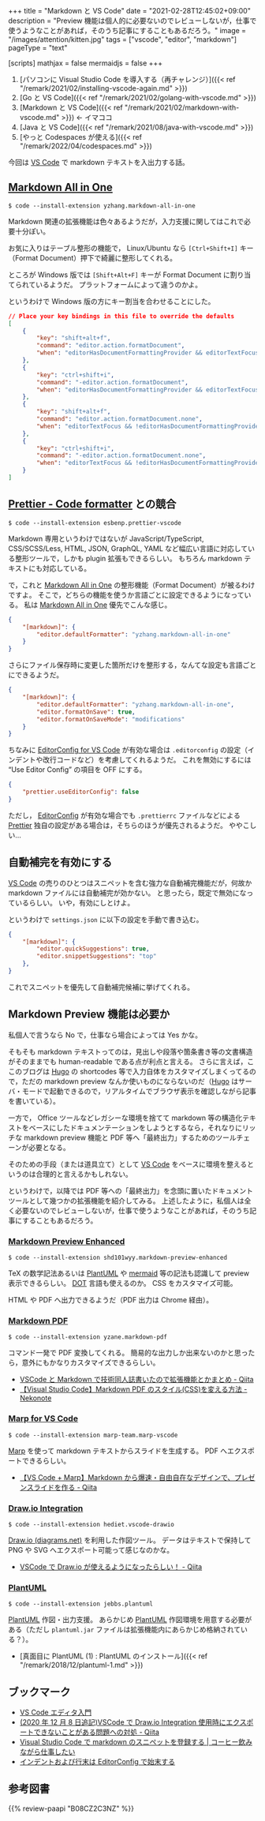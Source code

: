 +++
title = "Markdown と VS Code"
date =  "2021-02-28T12:45:02+09:00"
description = "Preview 機能は個人的に必要ないのでレビューしないが，仕事で使うようなことがあれば，そのうち記事にすることもあるだろう。"
image = "/images/attention/kitten.jpg"
tags = ["vscode", "editor", "markdown"]
pageType = "text"

[scripts]
  mathjax = false
  mermaidjs = false
+++

1. [パソコンに Visual Studio Code を導入する（再チャレンジ）]({{< ref "/remark/2021/02/installing-vscode-again.md" >}})
2. [Go と VS Code]({{< ref "/remark/2021/02/golang-with-vscode.md" >}})
3. [Markdown と VS Code]({{< ref "/remark/2021/02/markdown-with-vscode.md" >}}) ← イマココ
4. [Java と VS Code]({{< ref "/remark/2021/08/java-with-vscode.md" >}})
5. [やっと Codespaces が使える]({{< ref "/remark/2022/04/codespaces.md" >}})

今回は [VS Code] で markdown テキストを入出力する話。

## [Markdown All in One]

[Markdown All in One]: https://marketplace.visualstudio.com/items?itemName=yzhang.markdown-all-in-one "Markdown All in One - Visual Studio Marketplace"

```text
$ code --install-extension yzhang.markdown-all-in-one
```

Markdown 関連の拡張機能は色々あるようだが，入力支援に関してはこれで必要十分ぽい。

お気に入りはテーブル整形の機能で， Linux/Ubuntu なら `[Ctrl+Shift+I]` キー（Format Document）押下で綺麗に整形してくれる。

ところが Windows 版では `[Shift+Alt+F]` キーが Format Document に割り当てられているようだ。
プラットフォームによって違うのかよ。

というわけで Windows 版の方にキー割当を合わせることにした。

```json
// Place your key bindings in this file to override the defaults
[
    {
        "key": "shift+alt+f",
        "command": "editor.action.formatDocument",
        "when": "editorHasDocumentFormattingProvider && editorTextFocus && !editorReadonly && !inCompositeEditor"
    },
    {
        "key": "ctrl+shift+i",
        "command": "-editor.action.formatDocument",
        "when": "editorHasDocumentFormattingProvider && editorTextFocus && !editorReadonly && !inCompositeEditor"
    },
    {
        "key": "shift+alt+f",
        "command": "editor.action.formatDocument.none",
        "when": "editorTextFocus && !editorHasDocumentFormattingProvider && !editorReadonly"
    },
    {
        "key": "ctrl+shift+i",
        "command": "-editor.action.formatDocument.none",
        "when": "editorTextFocus && !editorHasDocumentFormattingProvider && !editorReadonly"
    }
]
```

## [Prettier - Code formatter][prettier] との競合

[Prettier]: https://marketplace.visualstudio.com/items?itemName=esbenp.prettier-vscode "Prettier - Code formatter - Visual Studio Marketplace"

```text
$ code --install-extension esbenp.prettier-vscode
```

Markdown 専用というわけではないが JavaScript/TypeScript, CSS/SCSS/Less, HTML, JSON, GraphQL, YAML など幅広い言語に対応している整形ツールで，しかも plugin 拡張もできるらしい。
もちろん markdown テキストにも対応している。

で，これと [Markdown All in One] の整形機能（Format Document）が被るわけですよ。
そこで，どちらの機能を使うか言語ごとに設定できるようになっている。
私は [Markdown All in One] 優先でこんな感じ。

```json
{
    "[markdown]": {
        "editor.defaultFormatter": "yzhang.markdown-all-in-one"
    }
}
```

さらにファイル保存時に変更した箇所だけを整形する，なんてな設定も言語ごとにできるようだ。

```json {hl_lines=[4,5]}
{
    "[markdown]": {
        "editor.defaultFormatter": "yzhang.markdown-all-in-one",
        "editor.formatOnSave": true,
        "editor.formatOnSaveMode": "modifications"
    }
}
```

ちなみに [EditorConfig for VS Code] が有効な場合は `.editorconfig` の設定（インデントや改行コードなど）を考慮してくれるようだ。
これを無効にするには “Use Editor Config” の項目を OFF にする。

```json {hl_lines=[4,5]}
{
    "prettier.useEditorConfig": false
}
```

ただし， [EditorConfig][EditorConfig for VS Code] が有効な場合でも `.prettierrc` ファイルなどによる [Prettier] 独自の設定がある場合は，そちらのほうが優先されるようだ。
ややこしい...

## 自動補完を有効にする

[VS Code] の売りのひとつはスニペットを含む強力な自動補完機能だが，何故か markdown ファイルには自動補完が効かない。
と思ったら，既定で無効になっているらしい。
いや，有効にしとけよ。

というわけで `settings.json` に以下の設定を手動で書き込む。

```json
{
    "[markdown]": {
        "editor.quickSuggestions": true,
        "editor.snippetSuggestions": "top"
    },
}
```

これでスニペットを優先して自動補完候補に挙げてくれる。

## Markdown Preview 機能は必要か

私個人で言うなら No で，仕事なら場合によっては Yes かな。

そもそも markdown テキストってのは，見出しや段落や箇条書き等の文書構造がそのままでも human-readable である点が利点と言える。
さらに言えば，ここのブログは [Hugo] の shortcodes 等で入力自体をカスタマイズしまくってるので，ただの markdown preview なんか使いものにならないのだ（[Hugo] はサーバ・モードで起動できるので，リアルタイムでブラウザ表示を確認しながら記事を書いている）。

一方で， Office ツールなどレガシーな環境を捨てて markdown 等の構造化テキストをベースにしたドキュメンテーションをしようとするなら，それなりにリッチな markdown preview 機能と PDF 等へ「最終出力」するためのツールチェーンが必要となる。

そのための手段（または道具立て）として [VS Code] をベースに環境を整えるというのは合理的と言えるかもしれない。

というわけで，以降では PDF 等への「最終出力」を念頭に置いたドキュメントツールとして幾つかの拡張機能を紹介してみる。
上述したように，私個人は全く必要ないのでレビューしないが，仕事で使うようなことがあれば，そのうち記事にすることもあるだろう。

### [Markdown Preview Enhanced](https://marketplace.visualstudio.com/items?itemName=shd101wyy.markdown-preview-enhanced "Markdown Preview Enhanced - Visual Studio Marketplace")

```text
$ code --install-extension shd101wyy.markdown-preview-enhanced
```

TeX の数学記法あるいは [PlantUML] や [mermaid] 等の記法も認識して preview 表示できるらしい。
[DOT] 言語も使えるのか。
CSS をカスタマイズ可能。

HTML や PDF へ出力できるようだ（PDF 出力は Chrome 経由）。

### [Markdown PDF](https://marketplace.visualstudio.com/items?itemName=yzane.markdown-pdf "Markdown PDF - Visual Studio Marketplace")

```text
$ code --install-extension yzane.markdown-pdf
```

コマンド一発で PDF 変換してくれる。
簡易的な出力しか出来ないのかと思ったら，意外にもかなりカスタマイズできるらしい。

- [VSCode と Markdown で技術同人誌書いたので拡張機能とかまとめ - Qiita](https://qiita.com/reona396/items/40b234108f7664267db8)
- [【Visual Studio Code】Markdown PDF のスタイル(CSS)を変える方法 - Nekonote](https://h-s-hige.hateblo.jp/entry/20190405/1554467885)

### [Marp for VS Code](https://marketplace.visualstudio.com/items?itemName=marp-team.marp-vscode "Marp for VS Code - Visual Studio Marketplace")

```text
$ code --install-extension marp-team.marp-vscode
```

[Marp] を使って markdown テキストからスライドを生成する。
PDF へエクスポートできるらしい。

- [【VS Code + Marp】Markdown から爆速・自由自在なデザインで、プレゼンスライドを作る - Qiita](https://qiita.com/tomo_makes/items/aafae4021986553ae1d8)

### [Draw.io Integration](https://marketplace.visualstudio.com/items?itemName=hediet.vscode-drawio "Draw.io Integration - Visual Studio Marketplace")

```text
$ code --install-extension hediet.vscode-drawio
```

[Draw.io (diagrams.net)](https://app.diagrams.net/) を利用した作図ツール。
データはテキストで保持して PNG や SVG へエクスポート可能って感じなのかな。

- [VSCode で Draw.io が使えるようになったらしい！ - Qiita](https://qiita.com/riku-shiru/items/5ab7c5aecdfea323ec4e)

### [PlantUML](https://marketplace.visualstudio.com/items?itemName=jebbs.plantuml "PlantUML - Visual Studio Marketplace")

```text
$ code --install-extension jebbs.plantuml
```

[PlantUML] 作図・出力支援。
あらかじめ [PlantUML] 作図環境を用意する必要がある（ただし `plantuml.jar` ファイルは拡張機能内にあらかじめ格納されている？）。

- [真面目に PlantUML (1) : PlantUML のインストール]({{< ref "/remark/2018/12/plantuml-1.md" >}})

## ブックマーク

- [VS Code エディタ入門](https://zenn.dev/karaage0703/books/80b6999d429abc8051bb)
- [(2020 年 12 月 8 日追記)VSCode で Draw.io Integration 使用時にエクスポートできないことがある問題への対処 - Qiita](https://qiita.com/tfukumori/items/0f2b52088cd39f5c124e)
- [Visual Studio Code で markdown のスニペットを登録する  |  コーヒー飲みながら仕事したい](https://coffee-nominagara.com/2019-01-25-094628)
- [インデントおよび行末は EditorConfig で始末する](https://zenn.dev/spiegel/articles/20200922-editorconfig)

[Vs Code]: https://code.visualstudio.com/ "Visual Studio Code - Code Editing. Redefined"
[Hugo]: https://gohugo.io/ "The world’s fastest framework for building websites | Hugo"
[PlantUML]: http://plantuml.com/ "Open-source tool that uses simple textual descriptions to draw UML diagrams."
[Mermaid]: https://mermaidjs.github.io/
[dot]: https://graphviz.gitlab.io/_pages/doc/info/lang.html "The DOT Language"
[Marp]: https://marp.app/ "Marp: Markdown Presentation Ecosystem"
[EditorConfig for VS Code]: https://marketplace.visualstudio.com/items?itemName=EditorConfig.EditorConfig "EditorConfig for VS Code - Visual Studio Marketplace"

## 参考図書

{{% review-paapi "B08CZ2C3NZ" %}} <!-- Software Design (2020年8月号) -->
